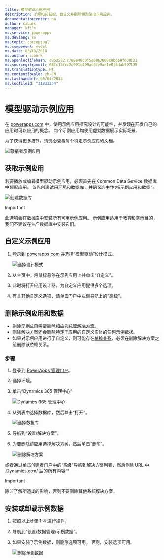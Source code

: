 ```yaml
---
title: 模型驱动示例应用
description: 了解如何获取、自定义并删除模型驱动示例应用。
documentationcenter: na
author: caburk
manager: kfile
ms.service: powerapps
ms.devlang: na
ms.topic: conceptual
ms.component: model
ms.date: 03/08/2018
ms.author: caburk
ms.openlocfilehash: c9525827c7e8e48c0f5e68e3608c9b6b9f630121
ms.sourcegitcommit: 68fc13fdc2c991c499ad6fe9ae1e0f8dab597139
ms.translationtype: HT
ms.contentlocale: zh-CN
ms.lasthandoff: 06/04/2018
ms.locfileid: "31831254"
---
```

# <a name="model-driven-sample-apps"></a>模型驱动示例应用

在 [powerapps.com](https://powerapps.com) 中，使用示例应用探究设计的可能性，并发现在开发自己的应用时可以应用的概念。 每个示例应用均使用虚拟数据展示实际场景。 

为了获得更多细节，请务必查看每个特定示例应用的文档。 

![募捐者示例应用](media/overview-model-driven-samples/fundraiser-app1.png)


## <a name="get-sample-apps"></a>获取示例应用

若要播放或编辑模型驱动示例应用，必须首先在 Common Data Service 数据库中预配应用。 首先创建试用环境和数据库，并确保选中“包括示例应用和数据”。

![创建数据库](media/overview-model-driven-samples/create-database1.png)


> [!IMPORTANT]
> 此选项会在数据库中安装所有可用示例应用。 示例应用适用于教育和演示目的，我们不建议在生产数据库中安装它们。 

## <a name="customize-a-sample-app"></a>自定义示例应用

1. 登录到 [powerapps.com](https://powerapps.com) 并选择“模型驱动”设计模式。 

    ![选择设计模式](media/overview-model-driven-samples/choose-design-mode.png)

2. 从主页中，将鼠标悬停在示例应用上并单击“自定义”。
3. 此时将打开应用设计器，为自定义应用提供多个选项。 
4. 有关其他自定义选项，请单击门户中左侧导航上的“高级”。

## <a name="remove-sample-apps-and-data"></a>删除示例应用和数据 
- 删除示例应用需要删除相应的[托管解决方案](https://docs.microsoft.com/dynamics365/customer-engagement/developer/uninstall-delete-solution)。 
- 删除解决方案还会删除特定于应用的自定义实体的任何示例数据。
- 如果对示例应用进行了自定义，则可能存在[依赖关系](https://docs.microsoft.com/dynamics365/customer-engagement/developer/dependency-tracking-solution-components)，必须在删除解决方案之前删除该依赖关系。

### <a name="steps"></a>步骤
1. 登录到 [PowerApps 管理门户](https://admin.powerapps.com)。

2. 选择环境。

3. 单击“Dynamics 365 管理中心” 

    ![Dynamics 365 管理中心](media/overview-model-driven-samples/admin-center.png)

4. 从列表中选择数据库，然后单击“打开”。

    ![选择数据库](media/overview-model-driven-samples/select-database.png)

5. 导航到“设置/解决方案”。

6. 为要删除的应用选择解决方案，然后单击“删除”。

    ![删除解决方案](media/overview-model-driven-samples/delete-solution.png)

或者通过单击创建者门户中的“高级”导航到解决方案列表，然后删除 URL 中 .Dynamics.com/ 后的所有内容**

> [!IMPORTANT]
> 除非了解所造成的影响，否则不要删除其他系统解决方案。

## <a name="install-or-uninstall-sample-data"></a>安装或卸载示例数据
1. 按照以上步骤 1-4 进行操作。
2. 导航到“设置/数据管理/示例数据”。
3. 如果安装了示例数据，则删除选项可用。 否则，安装选项可用。 

    ![删除示例数据](media/overview-model-driven-samples/remove-sample-data.png)




